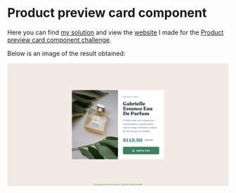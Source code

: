 # Product preview card component

Here you can find [my solution](https://www.frontendmentor.io/solutions/product-preview-card-component-using-only-css-BnlVMDOs5v) and view the [website](https://azrmicael.github.io/frontend-mentor/product-preview-card-component/) I made for the [Product preview card component challenge](https://www.frontendmentor.io/challenges/product-preview-card-component-GO7UmttRfa).

Below is an image of the result obtained:

![Design preview for the Product preview card component coding challenge](./design/developed-desktop-design.png)
